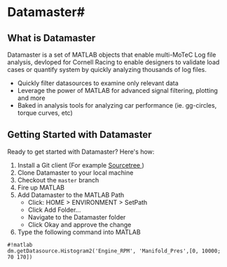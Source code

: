 # Datamaster#

## What is Datamaster ##
Datamaster is a set of MATLAB objects that enable multi-MoTeC Log file analysis, devloped for Cornell Racing to enable designers to validate load cases or quantify system by quickly analyzing thousands of log files.

* Quickly filter datasources to examine only relevant data
* Leverage the power of MATLAB for advanced signal filtering, plotting and more
* Baked in analysis tools for analyzing car performance (ie. gg-circles, torque curves, etc)

## Getting Started with Datamaster ##
Ready to get started with Datamaster? Here's how:

1. Install a Git client (For example [Sourcetree ](https://www.sourcetreeapp.com/))
2. Clone Datamaster to your local machine
3. Checkout the `master` branch
4. Fire up MATLAB
5. Add Datamaster to the MATLAB Path
    * Click: HOME > ENVIRONMENT > SetPath
    * Click Add Folder...
    * Navigate to the Datamaster folder
    * Click Okay and approve the change
6. Type the following command into MATLAB

```
#!matlab
dm.getDatasource.Histogram2('Engine_RPM', 'Manifold_Pres',[0, 10000; 70 170])
```



